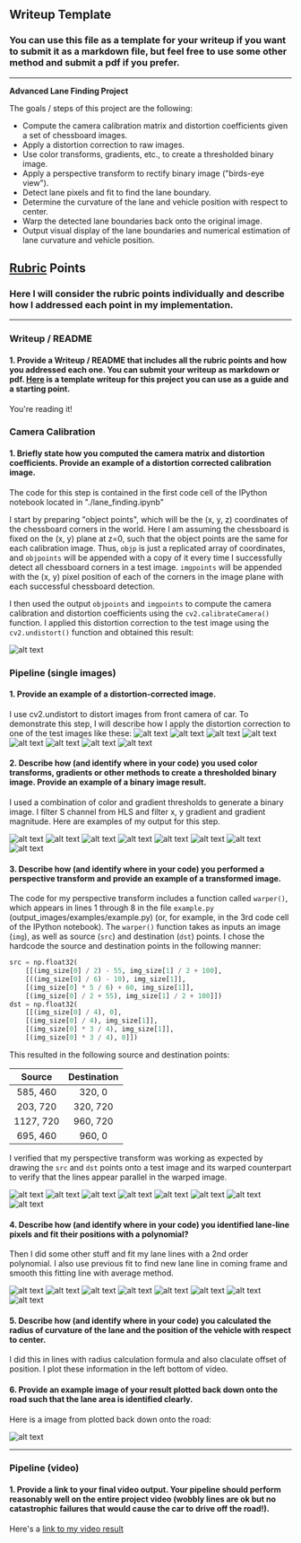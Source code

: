 ## Writeup Template

### You can use this file as a template for your writeup if you want to submit it as a markdown file, but feel free to use some other method and submit a pdf if you prefer.

---

**Advanced Lane Finding Project**

The goals / steps of this project are the following:

* Compute the camera calibration matrix and distortion coefficients given a set of chessboard images.
* Apply a distortion correction to raw images.
* Use color transforms, gradients, etc., to create a thresholded binary image.
* Apply a perspective transform to rectify binary image ("birds-eye view").
* Detect lane pixels and fit to find the lane boundary.
* Determine the curvature of the lane and vehicle position with respect to center.
* Warp the detected lane boundaries back onto the original image.
* Output visual display of the lane boundaries and numerical estimation of lane curvature and vehicle position.

[//]: # (Image References)

[undistored_image1]: ./examples/undistort_output.png "Undistorted"
[road_image1]: ./test_images/undistort_road1.jpg "Road Transformed1"
[road_image2]: ./test_images/undistort_road2.jpg "Road Transformed2"
[road_image3]: ./test_images/undistort_road3.jpg "Road Transformed3"
[road_image4]: ./test_images/undistort_road4.jpg "Road Transformed4"
[road_image5]: ./test_images/undistort_road5.jpg "Road Transformed5"
[road_image6]: ./test_images/undistort_road6.jpg "Road Transformed6"
[road_image7]: ./test_images/undistort_road7.jpg "Road Transformed7"
[road_image8]: ./test_images/undistort_road8.jpg "Road Transformed8"
[binary_image1]: ./examples/binary_road1.png "Binary Example1"
[binary_image2]: ./examples/binary_road2.png "Binary Example2"
[binary_image3]: ./examples/binary_road3.png "Binary Example3"
[binary_image4]: ./examples/binary_road4.png "Binary Example4"
[binary_image5]: ./examples/binary_road5.png "Binary Example5"
[binary_image6]: ./examples/binary_road6.png "Binary Example6"
[binary_image7]: ./examples/binary_road7.png "Binary Example7"
[binary_image8]: ./examples/binary_road8.png "Binary Example8"
[transform_image1]: ./examples/transform_road1.png "Warp Example1"
[transform_image2]: ./examples/transform_road2.png "Warp Example2"
[transform_image3]: ./examples/transform_road3.png "Warp Example3"
[transform_image4]: ./examples/transform_road4.png "Warp Example4"
[transform_image5]: ./examples/transform_road5.png "Warp Example5"
[transform_image6]: ./examples/transform_road6.png "Warp Example6"
[transform_image7]: ./examples/transform_road7.png "Warp Example7"
[transform_image8]: ./examples/transform_road8.png "Warp Example8"
[fit_image1]: ./examples/fit_line1.png "Fit Visual1"
[fit_image2]: ./examples/fit_line2.png "Fit Visual2"
[fit_image3]: ./examples/fit_line3.png "Fit Visual3"
[fit_image4]: ./examples/fit_line4.png "Fit Visual4"
[fit_image5]: ./examples/fit_line5.png "Fit Visual5"
[fit_image6]: ./examples/fit_line6.png "Fit Visual6"
[fit_image7]: ./examples/fit_line7.png "Fit Visual7"
[fit_image8]: ./examples/fit_line8.png "Fit Visual8"
[image6]: ./examples/example_output.png "Output"
[video1]: ./project_out.mp4 "Video"

## [Rubric](https://review.udacity.com/#!/rubrics/571/view) Points

### Here I will consider the rubric points individually and describe how I addressed each point in my implementation.  

---

### Writeup / README

#### 1. Provide a Writeup / README that includes all the rubric points and how you addressed each one.  You can submit your writeup as markdown or pdf.  [Here](https://github.com/udacity/CarND-Advanced-Lane-Lines/blob/master/writeup_template.md) is a template writeup for this project you can use as a guide and a starting point.  

You're reading it!

### Camera Calibration

#### 1. Briefly state how you computed the camera matrix and distortion coefficients. Provide an example of a distortion corrected calibration image.

The code for this step is contained in the first code cell of the IPython notebook located in "./lane_finding.ipynb"  

I start by preparing "object points", which will be the (x, y, z) coordinates of the chessboard corners in the world. Here I am assuming the chessboard is fixed on the (x, y) plane at z=0, such that the object points are the same for each calibration image.  Thus, `objp` is just a replicated array of coordinates, and `objpoints` will be appended with a copy of it every time I successfully detect all chessboard corners in a test image.  `imgpoints` will be appended with the (x, y) pixel position of each of the corners in the image plane with each successful chessboard detection.  

I then used the output `objpoints` and `imgpoints` to compute the camera calibration and distortion coefficients using the `cv2.calibrateCamera()` function.  I applied this distortion correction to the test image using the `cv2.undistort()` function and obtained this result: 

![alt text][undistored_image1]

### Pipeline (single images)

#### 1. Provide an example of a distortion-corrected image.

I use cv2.undistort to distort images from front camera of car. To demonstrate this step, I will describe how I apply the distortion correction to one of the test images like these:
![alt text][road_image1]
![alt text][road_image2]
![alt text][road_image3]
![alt text][road_image4]
![alt text][road_image5]
![alt text][road_image6]
![alt text][road_image7]
![alt text][road_image8]

#### 2. Describe how (and identify where in your code) you used color transforms, gradients or other methods to create a thresholded binary image.  Provide an example of a binary image result.

I used a combination of color and gradient thresholds to generate a binary image. I filter S channel from HLS and filter x, y gradient and gradient magnitude. Here are examples of my output for this step.

![alt text][binary_image1]
![alt text][binary_image2]
![alt text][binary_image3]
![alt text][binary_image4]
![alt text][binary_image5]
![alt text][binary_image6]
![alt text][binary_image7]
![alt text][binary_image8]

#### 3. Describe how (and identify where in your code) you performed a perspective transform and provide an example of a transformed image.

The code for my perspective transform includes a function called `warper()`, which appears in lines 1 through 8 in the file `example.py` (output_images/examples/example.py) (or, for example, in the 3rd code cell of the IPython notebook).  The `warper()` function takes as inputs an image (`img`), as well as source (`src`) and destination (`dst`) points.  I chose the hardcode the source and destination points in the following manner:

```python
src = np.float32(
    [[(img_size[0] / 2) - 55, img_size[1] / 2 + 100],
    [((img_size[0] / 6) - 10), img_size[1]],
    [(img_size[0] * 5 / 6) + 60, img_size[1]],
    [(img_size[0] / 2 + 55), img_size[1] / 2 + 100]])
dst = np.float32(
    [[(img_size[0] / 4), 0],
    [(img_size[0] / 4), img_size[1]],
    [(img_size[0] * 3 / 4), img_size[1]],
    [(img_size[0] * 3 / 4), 0]])
```

This resulted in the following source and destination points:

| Source        | Destination   | 
|:-------------:|:-------------:| 
| 585, 460      | 320, 0        | 
| 203, 720      | 320, 720      |
| 1127, 720     | 960, 720      |
| 695, 460      | 960, 0        |

I verified that my perspective transform was working as expected by drawing the `src` and `dst` points onto a test image and its warped counterpart to verify that the lines appear parallel in the warped image.

![alt text][transform_image1]
![alt text][transform_image2]
![alt text][transform_image3]
![alt text][transform_image4]
![alt text][transform_image5]
![alt text][transform_image6]
![alt text][transform_image7]
![alt text][transform_image8]

#### 4. Describe how (and identify where in your code) you identified lane-line pixels and fit their positions with a polynomial?

Then I did some other stuff and fit my lane lines with a 2nd order polynomial. I also use previous fit to find new lane line in coming frame and smooth this fitting line with average method. 

![alt text][fit_image1]
![alt text][fit_image2]
![alt text][fit_image3]
![alt text][fit_image4]
![alt text][fit_image5]
![alt text][fit_image6]
![alt text][fit_image7]
![alt text][fit_image8]

#### 5. Describe how (and identify where in your code) you calculated the radius of curvature of the lane and the position of the vehicle with respect to center.

I did this in lines with radius calculation formula and also claculate offset of position. I plot these information in the left bottom of video.

#### 6. Provide an example image of your result plotted back down onto the road such that the lane area is identified clearly.

Here is a image from plotted back down onto the road:

![alt text][image6]

---

### Pipeline (video)

#### 1. Provide a link to your final video output.  Your pipeline should perform reasonably well on the entire project video (wobbly lines are ok but no catastrophic failures that would cause the car to drive off the road!).

Here's a [link to my video result][video1]
